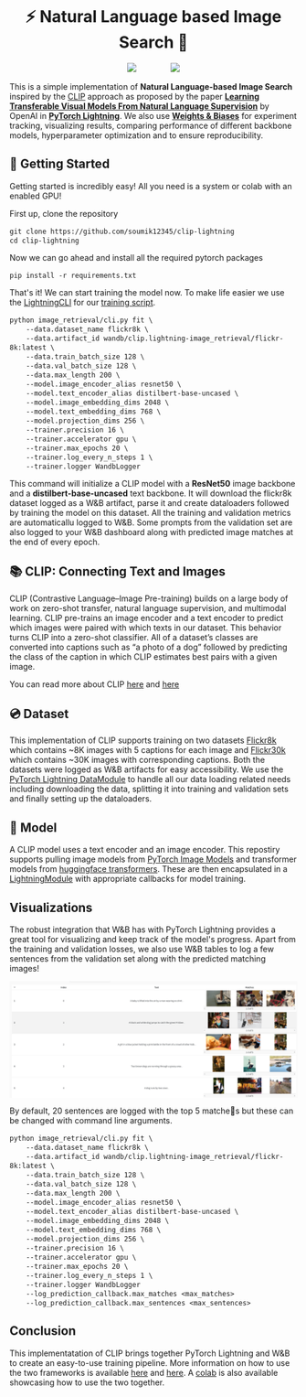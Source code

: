 
# <center>⚡️ Natural Language based Image Search 🐝</center>
<div align="center">
        <img src="https://i.imgur.com/gb6B4ig.png" width="300" /> &nbsp&nbsp&nbsp&nbsp&nbsp&nbsp&nbsp&nbsp&nbsp&nbsp&nbsp&nbsp&nbsp
        <img src="https://camo.githubusercontent.com/e8163d66137a0391b4b9e14f1f8fae8674badbcc0d26cc849815efc751be6a9c/68747470733a2f2f706c2d666c6173682d646174612e73332e616d617a6f6e6177732e636f6d2f6173736574735f6c696768746e696e672f646f63732f696d616765732f6c6f676f732f6c696768746e696e672d61692e706e67" width="300" /> 
</div>

This is a simple implementation of **Natural Language-based Image Search** inspired by the [CLIP](https://openai.com/blog/clip/) approach as proposed by the paper [**Learning Transferable Visual Models From Natural Language Supervision**](https://arxiv.org/abs/2103.00020) by OpenAI in [**PyTorch Lightning**](https://www.pytorchlightning.ai/). We also use [**Weights & Biases**](wandb.ai) for experiment tracking, visualizing results, comparing performance of different backbone models, hyperparameter optimization and to ensure reproducibility.

## 🚀 Getting Started
Getting started is incredibly easy! All you need is a system or colab with an enabled GPU! 

First up, clone the repository
```shell
git clone https://github.com/soumik12345/clip-lightning
cd clip-lightning
```

Now we can go ahead and install all the required pytorch packages

```shell
pip install -r requirements.txt
```

<!-- [Not needed] The script would work without W&B as well but we strongly recommend using it for the best experience. The `wandb` sdk will be installed by the previous command and now you can login to your account.

```shell
wandb login
``` -->

That's it! We can start training the model now. To make life easier we use the [LightningCLI](https://pytorch-lightning.readthedocs.io/en/stable/common/lightning_cli.html) for our [training script](./image_retrieval/cli.py).

```shell
python image_retrieval/cli.py fit \
    --data.dataset_name flickr8k \
    --data.artifact_id wandb/clip.lightning-image_retrieval/flickr-8k:latest \
    --data.train_batch_size 128 \
    --data.val_batch_size 128 \ 
    --data.max_length 200 \
    --model.image_encoder_alias resnet50 \
    --model.text_encoder_alias distilbert-base-uncased \ 
    --model.image_embedding_dims 2048 \
    --model.text_embedding_dims 768 \
    --model.projection_dims 256 \
    --trainer.precision 16 \ 
    --trainer.accelerator gpu \ 
    --trainer.max_epochs 20 \
    --trainer.log_every_n_steps 1 \
    --trainer.logger WandbLogger
```

This command will initialize a CLIP model with a **ResNet50** image backbone and a **distilbert-base-uncased** text backbone. It will download the flickr8k dataset logged as a W&B artifact, parse it and create dataloaders followed by training the model on this dataset. All the training and validation metrics are automaticallu logged to W&B. Some prompts from the validation set are also logged to your W&B dashboard along with predicted image matches at the end of every epoch.

## 📚 CLIP: Connecting Text and Images
CLIP (Contrastive Language–Image Pre-training) builds on a large body of work on zero-shot transfer, natural language supervision, and multimodal learning. CLIP pre-trains an image encoder and a text encoder to predict which images were paired with which texts in our dataset. This behavior turns CLIP into a zero-shot classifier. All of a dataset’s classes are converted into captions such as “a photo of a dog” followed by predicting the class of the caption in which CLIP estimates best pairs with a given image.

You can read more about CLIP [here](https://openai.com/blog/clip/) and [here](https://arxiv.org/abs/2103.00020)

## 💿 Dataset
This implementation of CLIP supports training on two datasets [Flickr8k](https://forms.illinois.edu/sec/1713398) which contains ~8K images with 5 captions for each image and [Flickr30k](https://aclanthology.org/Q14-1006/) which contains ~30K images with corresponding captions. Both the datasets were logged as W&B artifacts for easy accessibility. We use the [PyTorch Lightning DataModule](./image_retrieval/dataloaders/data_module.py) to handle all our data loading related needs including downloading the data, splitting it into training and validation sets and finally setting up the dataloaders.

## 🤖 Model
A CLIP model uses a text encoder and an image encoder. This repostiry supports pulling image models from [PyTorch Image Models](https://github.com/rwightman/pytorch-image-models) and transformer models from [huggingface transformers](https://github.com/huggingface/transformers). These are then encapsulated in a [LightningModule](./image_retrieval/models/clip_model.py) with appropriate callbacks for model training.

##  Visualizations
The robust integration that W&B has with PyTorch Lightning provides a great tool for visualizing and keep track of the model's progress. Apart from the training and validation losses, we also use W&B tables to log a few sentences from the validation set along with the predicted matching images!

<img src="./images/wandb_table.png" align="center">

By default, 20 sentences are logged with the top 5 matche🔬s but these can be changed with command line arguments.

```
python image_retrieval/cli.py fit \
    --data.dataset_name flickr8k \
    --data.artifact_id wandb/clip.lightning-image_retrieval/flickr-8k:latest \
    --data.train_batch_size 128 \
    --data.val_batch_size 128 \ 
    --data.max_length 200 \
    --model.image_encoder_alias resnet50 \
    --model.text_encoder_alias distilbert-base-uncased \ 
    --model.image_embedding_dims 2048 \
    --model.text_embedding_dims 768 \
    --model.projection_dims 256 \
    --trainer.precision 16 \ 
    --trainer.accelerator gpu \ 
    --trainer.max_epochs 20 \
    --trainer.log_every_n_steps 1 \
    --trainer.logger WandbLogger
    --log_prediction_callback.max_matches <max_matches>
    --log_prediction_callback.max_sentences <max_sentences>
```

## Conclusion
This implementatation of CLIP brings together PyTorch Lightning and W&B to create an easy-to-use training pipeline. More information on how to use the two frameworks is available [here](https://pytorch-lightning.readthedocs.io/en/stable/extensions/generated/pytorch_lightning.loggers.WandbLogger.html#pytorch_lightning.loggers.WandbLogger) and [here](https://docs.wandb.ai/guides/integrations/lightning). A [colab](https://wandb.me/lightning) is also available showcasing how to use the two together.